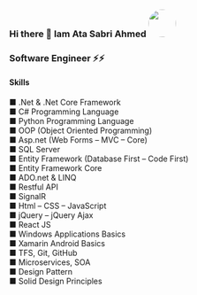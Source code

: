 ### Hi there 👋 Iam Ata Sabri Ahmed <img src="https://avatars1.githubusercontent.com/u/20510970?s=460&u=f274857fbeca229272b2c161c5cd6c571dd86052&v=4" width="50" height="50" style="border-radius:50%;" />

### Software Engineer ⚡⚡


<!--
- 🔭 I’m currently working on ...
- 🌱 I’m currently learning ...
- 👯 I’m looking to collaborate on ...
- 🤔 I’m looking for help with ...
- 💬 Ask me about ...
- 📫 How to reach me: ...
- 😄 Pronouns: ...
- ⚡ Fun fact: ...
-->
 #### Skills 

■ .Net & .Net Core Framework <br/>
■ C# Programming Language <br/>
■ Python Programming Language <br/>
■ OOP (Object Oriented Programming) <br/>
■ Asp.net (Web Forms – MVC – Core) <br/>
■ SQL Server  <br/>
■ Entity Framework (Database First – Code First) <br/>
■ Entity Framework Core <br/>
■ ADO.net & LINQ <br/>
■ Restful API <br/>
■ SignalR <br/>
■ Html – CSS – JavaScript <br/>
■ jQuery – jQuery Ajax <br/>
■ React JS <br/>
■ Windows Applications Basics <br/>
■ Xamarin Android Basics <br/>
■ TFS, Git, GitHub <br/>
■ Microservices, SOA <br/>
■ Design Pattern <br/>
■ Solid Design Principles <br/>

